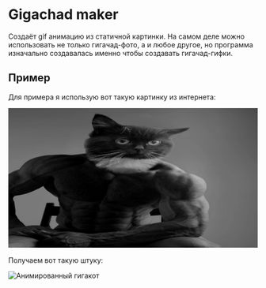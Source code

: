 # Gigachad maker
Создаёт gif анимацию из статичной картинки. На самом деле можно использовать не только гигачад-фото, а и любое другое, но программа изначально создавалась именно чтобы создавать гигачад-гифки.

## Пример
Для примера я использую вот такую картинку из интернета: 

![Гигакот](example/gigacat.jpg)



Получаем вот такую штуку:

![Анимированный гигакот](example/out.gif)
